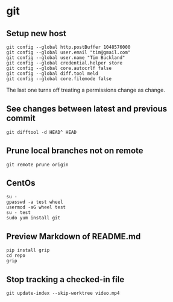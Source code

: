 # git

## Setup new host

```
git config --global http.postBuffer 1048576000
git config --global user.email "tim@gmail.com"
git config --global user.name "Tim Buckland"
git config --global credential.helper store
git config --global core.autocrlf false
git config --global diff.tool meld
git config --global core.filemode false
```

The last one turns off treating a permissions change as change.

## See changes between latest and previous commit

```
git difftool -d HEAD^ HEAD
```

## Prune local branches not on remote

```
git remote prune origin
```

## CentOs

```
su -
gpasswd -a test wheel
usermod -aG wheel test
su - test
sudo yum install git
```

## Preview Markdown of README.md

```
pip install grip
cd repo
grip
```

## Stop tracking a checked-in file

```
git update-index --skip-worktree video.mp4
```
